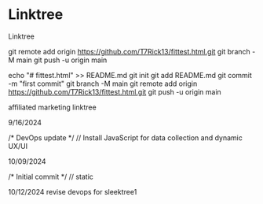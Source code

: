 # Linktree
Linktree

git remote add origin https://github.com/T7Rick13/fittest.html.git
git branch -M main
git push -u origin main

echo "# fittest.html" >> README.md
git init
git add README.md
git commit -m "first commit"
git branch -M main
git remote add origin https://github.com/T7Rick13/fittest.html.git
git push -u origin main

affiliated marketing linktree

<!-- px in margin without portrait shifts reletive alignment, phone gap 8/28/2024 -->

9/16/2024
<!-- Revision all -->
/* DevOps update */
// Install JavaScript for data collection and dynamic UX/UI

10/09/2024
<!-- Added linktree landing page -->
/* Initial commit */
// static

10/12/2024 revise devops for sleektree1
